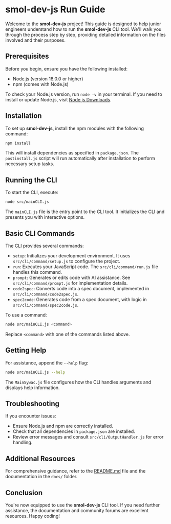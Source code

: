 # smol-dev-js Run Guide

Welcome to the **smol-dev-js** project! This guide is designed to help junior engineers understand how to run the **smol-dev-js** CLI tool. We'll walk you through the process step by step, providing detailed information on the files involved and their purposes.

## Prerequisites

Before you begin, ensure you have the following installed:
- Node.js (version 18.0.0 or higher)
- npm (comes with Node.js)

To check your Node.js version, run `node -v` in your terminal. If you need to install or update Node.js, visit [Node.js Downloads](https://nodejs.org/en/download/).

## Installation

To set up **smol-dev-js**, install the npm modules with the following command:

```bash
npm install
```

This will install dependencies as specified in `package.json`. The `postinstall.js` script will run automatically after installation to perform necessary setup tasks.

## Running the CLI

To start the CLI, execute:

```bash
node src/mainCLI.js
```

The `mainCLI.js` file is the entry point to the CLI tool. It initializes the CLI and presents you with interactive options.

## Basic CLI Commands

The CLI provides several commands:

- `setup`: Initializes your development environment. It uses `src/cli/command/setup.js` to configure the project.
- `run`: Executes your JavaScript code. The `src/cli/command/run.js` file handles this command.
- `prompt`: Generates or edits code with AI assistance. See `src/cli/command/prompt.js` for implementation details.
- `code2spec`: Converts code into a spec document, implemented in `src/cli/command/code2spec.js`.
- `spec2code`: Generates code from a spec document, with logic in `src/cli/command/spec2code.js`.

To use a command:

```bash
node src/mainCLI.js <command>
```

Replace `<command>` with one of the commands listed above.

## Getting Help

For assistance, append the `--help` flag:

```bash
node src/mainCLI.js --help
```

The `MainSywac.js` file configures how the CLI handles arguments and displays help information.

## Troubleshooting

If you encounter issues:

- Ensure Node.js and npm are correctly installed.
- Check that all dependencies in `package.json` are installed.
- Review error messages and consult `src/cli/OutputHandler.js` for error handling.

## Additional Resources

For comprehensive guidance, refer to the [README.md](../README.md) file and the documentation in the `docs/` folder.

## Conclusion

You're now equipped to use the **smol-dev-js** CLI tool. If you need further assistance, the documentation and community forums are excellent resources. Happy coding!